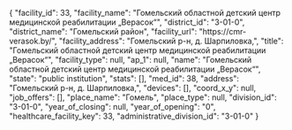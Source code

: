 {
    "facility_id": 33,
    "facility_name": "Гомельский областной детский центр медицинской реабилитации „Верасок“",
    "district_id": "3-01-0",
    "district_name": "Гомельский район",
    "facility_url": "https:\/\/cmr-verasok.by\/",
    "facility_address": "Гомельский р-н, д. Шарпиловка,",
    "title": "Гомельский областной детский центр медицинской реабилитации „Верасок“",
    "facility_type": null,
    "ap_1": null,
    "name": "Гомельский областной детский центр медицинской реабилитации „Верасок“",
    "state": "public institution",
    "stats": [],
    "med_id": 38,
    "address": "Гомельский р-н, д. Шарпиловка,",
    "devices": [],
    "coord_x_y": null,
    "job_offers": [],
    "place_name": "Гомель",
    "place_type": null,
    "division_id": "3-01-0",
    "year_of_closing": null,
    "year_of_opening": "0",
    "healthcare_facility_key": 33,
    "administrative_division_id": "3-01-0"
}